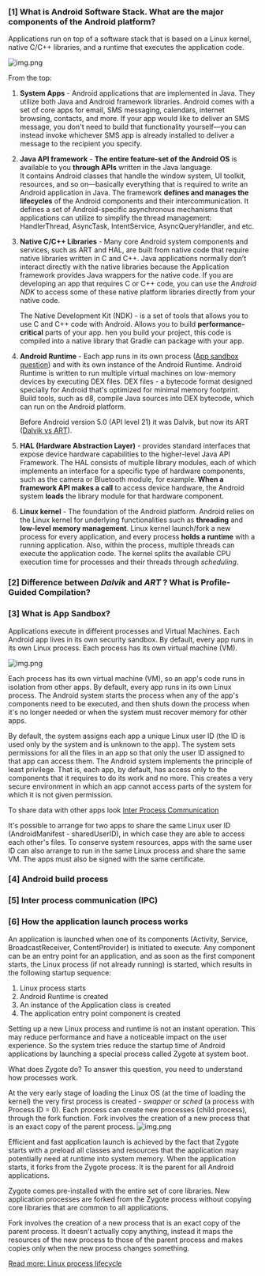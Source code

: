 ### [1] What is Android Software Stack. What are the major components of the Android platform?

Applications run on top of a software stack that is based on a Linux kernel, native C/C++ libraries, and a runtime that executes the application code.

![img.png](img/AndroidSoftwareStack.png)

From the top:

1. **System Apps**  - Android applications that are implemented in Java. They utilize both Java and Android framework libraries.
Android comes with a set of core apps for email, SMS messaging, calendars, internet browsing, contacts, and more.
If your app would like to deliver an SMS message, you don't need to build that functionality yourself—you can instead invoke whichever SMS app is already installed to deliver a message to the recipient you specify.

2. **Java API framework** - **The entire feature-set of the Android OS** is available to you **through APIs** written in the Java language.  
It contains Android classes that handle the window system, UI toolkit, resources, and so on—basically everything that is required to write an Android application in Java.
The framework **defines and manages the lifecycles** of the Android components and their intercommunication. It defines a set of Android-specific 
asynchronous mechanisms that applications can utilize to simplify the thread management: HandlerThread, AsyncTask, IntentService, AsyncQueryHandler, and etc. 

3. **Native C/C++ Libraries** - Many core Android system components and services, such as ART and HAL, are built from native code that require native libraries written in C and C++.
Java applications normally don’t interact directly with the native libraries because the Application framework provides Java wrappers for the native code.
If you are developing an app that requires C or C++ code, you can use the _Android NDK_ to access some of these native platform libraries directly from your native code.

    The Native Development Kit (NDK) - is a set of tools that allows you to use C and C++ code with Android. Allows you to build **performance-critical** parts of your app.
hen you build your project, this code is compiled into a native library that Gradle can package with your app.

4. **Android Runtime** - Each app runs in its own process ([App sandbox question](#3-what-is-app-sandbox)) and with its own instance of the Android Runtime.
Android Runtime is written to run multiple virtual machines on low-memory devices by executing DEX files.
DEX files - a bytecode format designed specially for Android that's optimized for minimal memory footprint. 
Build tools, such as d8, compile Java sources into DEX bytecode, which can run on the Android platform.

    Before Android version 5.0 (API level 21) it was Dalvik, but now its ART ([Dalvik vs ART](#2-difference-between-dalvik-and-art--what-is-profile-guided-compilation)).

5. **HAL (Hardware Abstraction Layer)** - provides standard interfaces that expose device hardware capabilities to the higher-level Java API Framework. 
The HAL consists of multiple library modules, each of which implements an interface for a specific type of hardware components, such as the camera or Bluetooth module, for example. 
**When a framework API makes a call** to access device hardware, the Android system **loads** the library module for that hardware component.

6. **Linux kernel** - The foundation of the Android platform. Android relies on the Linux kernel for underlying functionalities 
such as **threading** and **low-level memory management**. Linux kernel launch/fork a new process for every application, and every process 
**holds a runtime** with a running application. Also, within the process, multiple threads can execute the application code. 
The kernel splits the available CPU execution time for processes and their threads through _scheduling_.


### [2] Difference between *Dalvik* and *ART* ? What is Profile-Guided Compilation?
[//]: # (TODO https://medium.com/programming-lite/android-core-jvm-dvm-art-jit-aot-855039a9a8fa)

### [3] What is App Sandbox?

Applications execute in different processes and Virtual Machines. 
Each Android app lives in its own security sandbox. By default, every app runs in its own Linux process.
Each process has its own virtual machine (VM).

![img.png](img/sandbox.png)

Each process has its own virtual machine (VM), so an app's code runs in isolation from other apps. By default, every app runs in its own
Linux process. The Android system starts the process when any of the app's components need to be executed, and then
shuts down the process when it's no longer needed or when the system must recover memory for other apps.

By default, the system assigns each app a unique Linux user ID (the ID is used only by the system and is unknown to the app). The system sets
permissions for all the files in an app so that only the user ID assigned to that app can access them. 
The Android system implements the principle of least privilege. That is, each app, by default, has access only to the components
that it requires to do its work and no more. This creates a very secure environment in which an app cannot access parts
of the system for which it is not given permission. 

To share data with other apps look [Inter Process Communication](#5-inter-process-communication-ipc)

It's possible to arrange for two apps to share the same Linux user ID (AndroidManifest - sharedUserID), in which case they are able to access each
other's files. To conserve system resources, apps with the same user ID can also arrange to run in the same Linux
process and share the same VM. The apps must also be signed with the same certificate.


### [4] Android build process
[//]: # (TODO https://medium.com/androiddevnotes/the-internals-of-android-apk-build-process-article-5b68c385fb20)

### [5] Inter process communication (IPC)

### [6] How the application launch process works
An application is launched when one of its components (Activity, Service, BroadcastReceiver, ContentProvider) is initiated to execute.
Any component can be an entry point for an application, and as soon as the first component starts, the Linux process (if not already running) is started,
which results in the following startup sequence:

1. Linux process starts
2. Android Runtime is created
3. An instance of the Application class is created
4. The application entry point component is created

Setting up a new Linux process and runtime is not an instant operation. This may reduce
performance and have a noticeable impact on the user experience. So the system tries
reduce the startup time of Android applications by launching a special process called Zygote at system boot.

What does Zygote do? To answer this question, you need to understand how processes work.

At the very early stage of loading the Linux OS (at the time of loading the kernel) the very first process is created -
_swapper_ or _sched_ (a process with Process ID = 0).
Each process can create new processes (child process), through the fork function. Fork involves the creation of a new process that is an exact copy of the parent process.
![img.png](img/process_fork_2.png)

Efficient and fast application launch is achieved by the fact that Zygote starts with a preload
all classes and resources that the application may potentially need at runtime into system memory.
When the application starts, it forks from the Zygote process. It is the parent for all Android applications.

Zygote comes pre-installed with the entire set of core libraries. New application processes are forked from the Zygote 
process without copying core libraries that are common to all applications.

Fork involves the creation of a new process that is an exact copy of the parent process. It doesn't actually copy anything, instead
it maps the resources of the new process to those of the parent process and makes copies only when the new process changes something.

[Read more: Linux process lifecycle](https://www.okbsapr.ru/library/publications/kanner_2015_3/)



